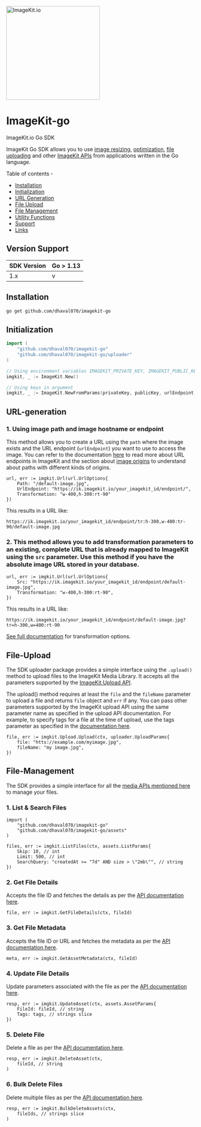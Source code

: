 [<img width="250" alt="ImageKit.io" src="https://raw.githubusercontent.com/imagekit-developer/imagekit-javascript/master/assets/imagekit-light-logo.svg"/>](https://imagekit.io)

# ImageKit-go
ImageKit.io Go SDK

ImageKit Go SDK allows you to use [image resizing](https://docs.imagekit.io/features/image-transformations), [optimization](https://docs.imagekit.io/features/image-optimization), [file uploading](https://docs.imagekit.io/api-reference/upload-file-api) and other [ImageKit APIs](https://docs.imagekit.io/api-reference/api-introduction) from applications written in the Go language.


Table of contents -
 * [Installation](#Installation)
 * [Initialization](#Initialization)
 * [URL Generation](#URL-generation)
 * [File Upload](#File-Upload)
 * [File Management](#File-Management)
 * [Utility Functions](#Utility-functions)
 * [Support](#Support)
 * [Links](#Links)


## Version Support

| SDK Version | Go > 1.13 |
|-------------|-----------|
| 1.x         | v         |


## Installation
```bash
go get github.com/dhaval070/imagekit-go
```

## Initialization

```go
import (
    "github.com/dhaval070/imagekit-go"
    "github.com/dhaval070/imagekit-go/uploader"
)

// Using environment variables IMAGEKIT_PRIVATE_KEY, IMAGEKIT_PUBLIC_KEY and IMAGEKIT_URL_ENDPOINT
imgkit, _ := ImageKit.New()

// Using keys in argument
imgkit, _ := ImageKit.NewFromParams(privateKey, publicKey, urlEndpoint)
```

## URL-generation
### 1. Using image path and image hostname or endpoint
This method allows you to create a URL using the ```path``` where the image exists and the URL endpoint (```urlEndpoint```) you want to use to access the image. You can refer to the documentation [here](https://docs.imagekit.io/integration/url-endpoints) to read more about URL endpoints in ImageKit and the section about [image origins](https://docs.imagekit.io/integration/configure-origin) to understand about paths with different kinds of origins.

```
url, err := imgkit.Url(url.UrlOptions{
    Path: "/default-image.jpg",
    UrlEndpoint: "https://ik.imagekit.io/your_imagekit_id/endpoint/",
    Transformation: "w-400,h-300:rt-90"
})
```
This results in a URL like:
```
https://ik.imagekit.io/your_imagekit_id/endpoint/tr:h-300,w-400:tr-90/default-image.jpg
```

### 2. This method allows you to add transformation parameters to an existing, complete URL that is already mapped to ImageKit using the ```src``` parameter. Use this method if you have the absolute image URL stored in your database.
```
url, err := imgkit.Url(url.UrlOptions{
    Src: "https://ik.imagekit.io/your_imagekit_id/endpoint/default-image.jpg",
    Transformation: "w-400,h-300:rt-90",
})
```
This results in a URL like:
```
https://ik.imagekit.io/your_imagekit_id/endpoint/default-image.jpg?tr=h-300,w=400:rt-90
```
[See full documentation](https://docs.imagekit.io/features/image-transformations) for transformation options.

## File-Upload
The SDK uploader package provides a simple interface using the ```.upload()``` method to upload files to the ImageKit Media Library. It accepts all the parameters supported by the [ImageKit Upload API](https://docs.imagekit.io/api-reference/upload-file-api/server-side-file-upload).

The upload() method requires at least the ```file``` and the ```fileName``` parameter to upload a file and returns ```file``` object and `err` if any.  You can pass other parameters supported by the ImageKit upload API using the same parameter name as specified in the upload API documentation. For example, to specify tags for a file at the time of upload, use the tags parameter as specified in the [documentation here](https://docs.imagekit.io/api-reference/upload-file-api/server-side-file-upload).

```
file, err := imgkit.Upload.Upload(ctx, uploader.UploadParams{
    file: "htts://example.com/myimage.jpg",
    fileName: "my image.jpg",
})

```

## File-Management
The SDK provides a simple interface for all the [media APIs mentioned here](https://docs.imagekit.io/api-reference/media-api) to manage your files. 

### 1. List & Search Files
```
import (
    "github.com/dhaval070/imagekit-go"
    "github.com/dhaval070/imagekit-go/assets"
)

files, err := imgkit.ListFiles(ctx, assets.ListParams{
    Skip: 10, // int
    Limit: 500, // int
    SearchQuery: "createdAt >= "7d" AND size > \"2mb\"", // string
})
```

### 2. Get File Details
Accepts the file ID and fetches the details as per the [API documentation here](https://docs.imagekit.io/api-reference/media-api/get-file-details).
```
file, err := imgkit.GetFileDetails(ctx, fileId)
```
### 3. Get File Metadata
Accepts the file ID or URL and fetches the metadata as per the [API documentation here](https://docs.imagekit.io/api-reference/metadata-api/get-image-metadata-for-uploaded-media-files).
```
meta, err := imgkit.GetAssetMetadata(ctx, fileId)
```
### 4. Update File Details
Update parameters associated with the file as per the [API documentation here](https://docs.imagekit.io/api-reference/media-api/update-file-details).

```
resp, err := imgkit.UpdateAsset(ctx, assets.AssetParams{
    FileId: fileId, // string
    Tags: tags, // strings slice
})
```
### 5. Delete File
Delete a file as per the [API documentation here](https://docs.imagekit.io/api-reference/media-api/delete-file).
```
resp, err := imgkit.DeleteAsset(ctx,
    fileId, // string
)
```
### 6. Bulk Delete Files
Delete multiple files as per the [API documentation here](https://docs.imagekit.io/api-reference/media-api/delete-files-bulk).
```
resp, err := imgkit.BulkDeleteAssets(ctx,
    fileIds, // strings slice
)

```
